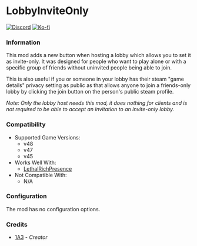 # LobbyInviteOnly

[![Discord](https://img.shields.io/discord/646323142737788928?style=for-the-badge&logo=discord&logoColor=white&label=Discord)](https://discord.gg/DZD2apDnMM)
[![Ko-fi](https://img.shields.io/badge/Donate-F16061.svg?style=for-the-badge&logo=ko-fi&logoColor=white&label=Ko-fi)](https://ko-fi.com/K3K8SOM8U)

### Information

This mod adds a new button when hosting a lobby which allows you to set it as invite-only. It was designed for people who want to play alone or with a specific group of friends without uninvited people being able to join.

This is also useful if you or someone in your lobby has their steam "game details" privacy setting as public as that allows anyone to join a friends-only lobby by clicking the join button on the person's public steam profile.

_Note: Only the lobby host needs this mod, it does nothing for clients and is not required to be able to accept an invitation to an invite-only lobby._

### Compatibility

- Supported Game Versions:
  - v48
  - v47
  - v45
- Works Well With:
  - [LethalRichPresence](https://thunderstore.io/c/lethal-company/p/mrov/LethalRichPresence/)
- Not Compatible With:
  - N/A

### Configuration

The mod has no configuration options.

### Credits

- [1A3](https://github.com/1A3Dev) - _Creator_
